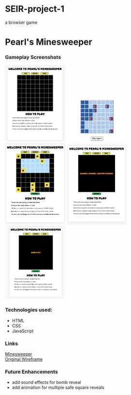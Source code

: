 # SEIR-project-1
a browser game

# Pearl's Minesweeper

### Gameplay Screenshots
<p>
    <img src="./screenshots/main-screen.png" alt="basic minesweeper board" style="height: auto; width: 200px;" />
    <img src="./screenshots/gameplay.png" alt="mid-game" style="height: auto; width: 200px;" />
    <img src="./screenshots/bomb-reveal.png" alt="bomb reveal" style="height: auto; width: 200px;" />
    <img src="./screenshots/win.png" alt="win message" style="height: auto; width: 200px;" />
    <img src="./screenshots/lose.png" alt="lose message" style="height: auto; width: 200px;" />
</p>

### Technologies used:
- HTML
- CSS
- JavaScript

### Links
[Minesweeper](https://pwong09.github.io/SEIR-project-1/)  
[Original Wireframe](https://www.figma.com/file/VjNbEEBTZESgVrJ7cGKZr1/Untitled?node-id=0%3A1)  

### Future Enhancements
- add sound effects for bomb reveal
- add animation for multiple safe square reveals
